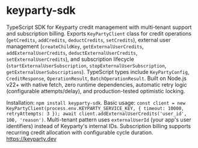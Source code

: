 # keyparty-sdk

TypeScript SDK for Keyparty credit management with multi-tenant support and subscription billing. Exports `KeyPartyClient` class for credit operations (`getCredits`, `addCredits`, `deductCredits`, `setCredits`), external user management (`createChildKey`, `getExternalUserCredits`, `addExternalUserCredits`, `deductExternalUserCredits`, `setExternalUserCredits`), and subscription lifecycle (`startExternalUserSubscription`, `stopExternalUserSubscription`, `getExternalUserSubscriptions`). TypeScript types include `KeyPartyConfig`, `CreditResponse`, `OperationResult`, `BatchOperationResult`. Built on Node.js v22+ with native fetch, zero runtime dependencies, automatic retry logic (configurable attempts/delay), and production-tested optimistic locking.

Installation: `npm install keyparty-sdk`. Basic usage: `const client = new KeyPartyClient(process.env.KEYPARTY_SERVICE_KEY, { timeout: 10000, retryAttempts: 3 }); await client.addExternalUserCredits('user_id', 100, 'reason')`. Multi-tenant pattern uses `externalUserId` (your app's user identifiers) instead of Keyparty's internal IDs. Subscription billing supports recurring credit allocation with configurable cycle duration. https://keyparty.dev
